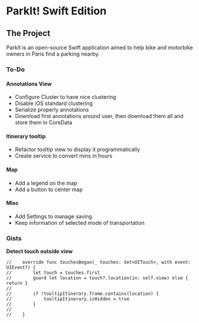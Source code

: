 #  ParkIt! Swift Edition

## The Project

ParkIt is an open-source Swift application aimed to help bike and motorbike owners in Paris find a parking nearby.

### To-Do

#### Annotations View

- Configure Cluster to have nice clustering
- Disable iOS standard clustering
- Serialize properly annotations
- Download first annotations around user, then download them all and store them in CoreData


#### Itinerary tooltip

- Refactor tooltip view to display it programmatically
- Create service to convert mins in hours

#### Map

- Add a legend on the map
- Add a button to center map

#### Misc 

- Add Settings to manage saving
- Keep information of selected mode of transportation 

### Gists

__Detect touch outside view__

```
//    override func touchesBegan(_ touches: Set<UITouch>, with event: UIEvent?) {
//        let touch = touches.first
//        guard let location = touch?.location(in: self.view) else { return }
//
//        if !tooltipItinerary.frame.contains(location) {
//            tooltipItinerary.isHidden = true
//        }
//
//    }
```
